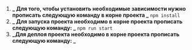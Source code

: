1. **_ Для того, чтобы установить необходимые зависимости нужно прописать следующую команду в корне проекта _**
   `npm install`
2. **_ Для запуска проекта необходимо в корне проекта прописать следующую команду: _**
   `npm run start`
3. **_Для деплоя проекта необходимо в корне проекта прописать следующую команду: _**
